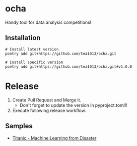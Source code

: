 # ocha

Handy tool for data analysis competitions!

## Installation

```
# Install latest version
poetry add git+https://github.com/tea1013/ocha.git

# Install specific version
poetry add git+https://github.com/tea1013/ocha.git#v1.0.0
```
# Release

1. Create Pull Request and Merge it.
    - Don't forget to update the version in pyproject.toml!!
2. Execute following release workflow.

## Samples

- [Titanic - Machine Learning from Disaster](https://github.com/tea1013/kaggle-titanic-competition)
